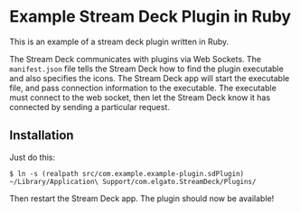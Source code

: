 # Example Stream Deck Plugin in Ruby

This is an example of a stream deck plugin written in Ruby.

The Stream Deck communicates with plugins via Web Sockets.  The `manifest.json` file tells the Stream Deck how to find the plugin executable and also specifies the icons.
The Stream Deck app will start the executable file, and pass connection information to the executable.
The executable must connect to the web socket, then let the Stream Deck know it has connected by sending a particular request.

## Installation

Just do this:

```
$ ln -s (realpath src/com.example.example-plugin.sdPlugin) ~/Library/Application\ Support/com.elgato.StreamDeck/Plugins/
```

Then restart the Stream Deck app.  The plugin should now be available!
